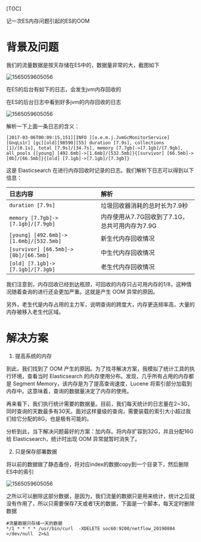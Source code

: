 [TOC]



记一次ES内存问题引起的ES的OOM

# 背景及问题

我们的流量数据是按天存储在ES中的，数据量非常的大，截图如下

![1565059605056](E:\git-workspace\note\images\es\1565059605056.png)

在ES的后台有如下的日志，会发生jvm内存回收的

在ES的后台日志中看到好多jvm的内存回收的日志

![1565059605056](E:\git-workspace\note\images\es\1565060024810.png)

解析一下上面一条日志的含义：

```shell
[2017-03-06T00:09:15,151][INFO ][o.e.m.j.JvmGcMonitorService] [GnqLs1r] [gc][old][98590][55] duration [7.9s], collections [1]/[8.1s], total [7.9s]/[34.7s], memory [7.7gb]->[7.1gb]/[7.9gb], all_pools {[young] [492.6mb]->[1.6mb]/[532.5mb]}{[survivor] [66.5mb]->[0b]/[66.5mb]}{[old] [7.1gb]->[7.1gb]/[7.3gb]}
```

这是 Elasticsearch 在进行内存回收时记录的日志。我们解析下日志可以得到以下信息：

| 日志内容                               | 解析                                           |
| :------------------------------------- | :--------------------------------------------- |
| `duration [7.9s]`                      | 垃圾回收器消耗的总时长为7.9秒                  |
| `memory [7.7gb]->[7.1gb]/[7.9gb]`      | 内存使用从7.7G回收到了7.1G，总共可用内存为7.9G |
| `[young] [492.6mb]->[1.6mb]/[532.5mb]` | 新生代内存回收情况                             |
| `[survivor] [66.5mb]->[0b]/[66.5mb]`   | 中生代内存回收情况                             |
| `[old] [7.1gb]->[7.1gb]/[7.3gb]`       | 老生代内存回收情况                             |

我们注意到，内存回收已经到达瓶颈，可回收的内存只占可用内存的1/8，这种情况随着查询的进行还会更加严重。这就是产生 OOM 异常的原因。

另外，老生代是内存占用的主力军，说明查询的跨度大，内存更迭频率高，大量的内存被移入老生代区域。

# 解决方案

1. 提高系统的内存

到此，我们找到了 OOM 产生的原因。为了找寻解决方案，我模拟了统计工具的执行环境，查看当时 Elasticsearch 的内存使用分布。发现，几乎所有占用的内存都是 Segment Memory，该内存是为了提高查询速度，Lucene 将索引部分加载到内存中。这意味着，查询的数据量决定了内存的使用。

再来看下，我们执行统计需要的数据量。目前，我们每天统计的日志量在2~3G，同时查询的天数最多有30天。面对这样量级的查询，需要装载的索引大小超过我们给它分配的8G，也是极有可能的。

分析到此，当下解决问题最好的方案：加内存。将内存扩容到32G，并且分配16G给 Elasticsearch，统计时出现 OOM 异常就暂时消失了。



2. 只是保存部署数据

将以前的数据做了静态备份，将对应index的数据copy到一个目录下，然后删除ES中的索引

![1565059605056](E:\git-workspace\note\images\es\1565060417957.png)

之所以可以删除这部分数据，是因为，我们流量的数据只是用来统计，统计之后就没有作用了，所以只需要保存7天或者1天的数据，下面是一个脚本，每天定时删除数据

```shell
#流量数据只存储一天的数据
*/1 * * * * /usr/bin/curl  -XDELETE soc60:9200/netflow_20190804 >/dev/null  2>&1
```

